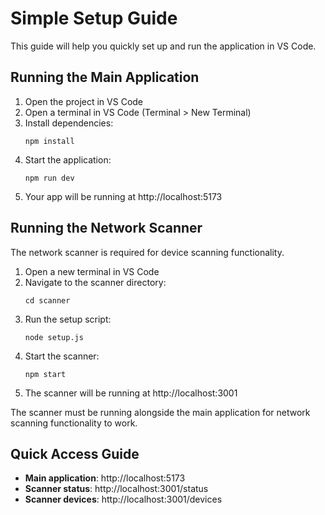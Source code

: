 
# Simple Setup Guide

This guide will help you quickly set up and run the application in VS Code.

## Running the Main Application

1. Open the project in VS Code
2. Open a terminal in VS Code (Terminal > New Terminal)
3. Install dependencies:
   ```
   npm install
   ```
4. Start the application:
   ```
   npm run dev
   ```
5. Your app will be running at http://localhost:5173

## Running the Network Scanner

The network scanner is required for device scanning functionality.

1. Open a new terminal in VS Code
2. Navigate to the scanner directory:
   ```
   cd scanner
   ```
3. Run the setup script:
   ```
   node setup.js
   ```
4. Start the scanner:
   ```
   npm start
   ```
5. The scanner will be running at http://localhost:3001

The scanner must be running alongside the main application for network scanning functionality to work.

## Quick Access Guide

- **Main application**: http://localhost:5173
- **Scanner status**: http://localhost:3001/status
- **Scanner devices**: http://localhost:3001/devices

